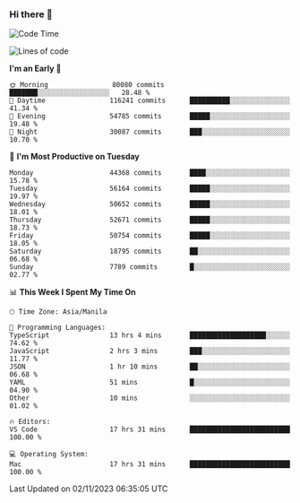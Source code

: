 ### Hi there 👋

<!--START_SECTION:waka-->
![Code Time](http://img.shields.io/badge/Code%20Time-4%2C483%20hrs%2010%20mins-blue)

![Lines of code](https://img.shields.io/badge/From%20Hello%20World%20I%27ve%20Written-109.4%20million%20lines%20of%20code-blue)

**I'm an Early 🐤** 

```text
🌞 Morning                80080 commits       ███████░░░░░░░░░░░░░░░░░░   28.48 % 
🌆 Daytime                116241 commits      ██████████░░░░░░░░░░░░░░░   41.34 % 
🌃 Evening                54785 commits       █████░░░░░░░░░░░░░░░░░░░░   19.48 % 
🌙 Night                  30087 commits       ███░░░░░░░░░░░░░░░░░░░░░░   10.70 % 
```
📅 **I'm Most Productive on Tuesday** 

```text
Monday                   44368 commits       ████░░░░░░░░░░░░░░░░░░░░░   15.78 % 
Tuesday                  56164 commits       █████░░░░░░░░░░░░░░░░░░░░   19.97 % 
Wednesday                50652 commits       █████░░░░░░░░░░░░░░░░░░░░   18.01 % 
Thursday                 52671 commits       █████░░░░░░░░░░░░░░░░░░░░   18.73 % 
Friday                   50754 commits       █████░░░░░░░░░░░░░░░░░░░░   18.05 % 
Saturday                 18795 commits       ██░░░░░░░░░░░░░░░░░░░░░░░   06.68 % 
Sunday                   7789 commits        █░░░░░░░░░░░░░░░░░░░░░░░░   02.77 % 
```


📊 **This Week I Spent My Time On** 

```text
🕑︎ Time Zone: Asia/Manila

💬 Programming Languages: 
TypeScript               13 hrs 4 mins       ███████████████████░░░░░░   74.62 % 
JavaScript               2 hrs 3 mins        ███░░░░░░░░░░░░░░░░░░░░░░   11.77 % 
JSON                     1 hr 10 mins        ██░░░░░░░░░░░░░░░░░░░░░░░   06.68 % 
YAML                     51 mins             █░░░░░░░░░░░░░░░░░░░░░░░░   04.90 % 
Other                    10 mins             ░░░░░░░░░░░░░░░░░░░░░░░░░   01.02 % 

🔥 Editors: 
VS Code                  17 hrs 31 mins      █████████████████████████   100.00 % 

💻 Operating System: 
Mac                      17 hrs 31 mins      █████████████████████████   100.00 % 
```


 Last Updated on 02/11/2023 06:35:05 UTC
<!--END_SECTION:waka-->


<!--
**rad182/rad182** is a ✨ _special_ ✨ repository because its `README.md` (this file) appears on your GitHub profile.

Here are some ideas to get you started:

- 🔭 I’m currently working on ...
- 🌱 I’m currently learning ...
- 👯 I’m looking to collaborate on ...
- 🤔 I’m looking for help with ...
- 💬 Ask me about ...
- 📫 How to reach me: ...
- 😄 Pronouns: ...
- ⚡ Fun fact: ...
-->
